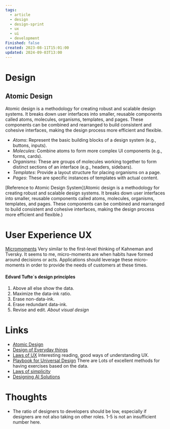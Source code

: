 ```yaml
---
tags:
  - article
  - design
  - design-sprint
  - ux
  - ui
  - development
Finished: false
created: 2023-08-11T15:01:00
updated: 2024-09-03T13:00
---
```

# Design



## Atomic Design
Atomic design is a methodology for creating robust and scalable design systems. It breaks down user interfaces into smaller, reusable components called atoms, molecules, organisms, templates, and pages. These components can be combined and rearranged to build consistent and cohesive interfaces, making the design process more efficient and flexible.
- _Atoms_: Represent the basic building blocks of a design system (e.g., buttons, inputs).
- _Molecules_: Combine atoms to form more complex UI components (e.g., forms, cards).
- _Organisms_: These are groups of molecules working together to form distinct sections of an interface (e.g., headers, sidebars).
- _Templates_: Provide a layout structure for placing organisms on a page.
- _Pages_: These are specific instances of templates with actual content.

[Reference to Atomic Design System](Atomic design is a methodology for creating robust and scalable design systems. It breaks down user interfaces into smaller, reusable components called atoms, molecules, organisms, templates, and pages. These components can be combined and rearranged to build consistent and cohesive interfaces, making the design process more efficient and flexible.)


# User Experience UX


[Micromoments](https://www.thinkwithgoogle.com/marketing-strategies/app-and-mobile/how-micromoments-are-changing-rules/)
Very similar to the first-level thinking of Kahneman and Tversky. It seems to me, micro-moments are when habits have formed around decisions or acts. Applications should leverage these micro-moments in order to provide the needs of customers at these times. 

#### Edvard Tufte´s design principles
1. Above all else show the data.
2. Maximize the data-ink ratio.
3. Erase non-data-ink.
4. Erase redundant data-ink.
5. Revise and edit.
*About visual design*




# Links
- [Atomic Design](https://blog.kamathrohan.com/atomic-design-methodology-for-building-design-systems-f912cf714f53)
- [Design of Everyday things](https://en.wikipedia.org/wiki/The_Design_of_Everyday_Things)
- [Laws of UX](https://lawsofux.com/) Interesting reading, good ways of understanding UX.
- [Playbook for Universal Design](https://universaldesignguide.com/) There are Lots of excellent methods for having exercises based on the data.
- [Laws of simplicity](http://lawsofsimplicity.com/)
- [Designing AI Solutions](https://medium.com/@rie.s.christensen/explaining-ai-when-there-is-no-time-for-explanations-dbb4bb554149)

# Thoughts 
- The ratio of designers to developers should be low, especially if designers are not also taking on other roles.  1-5 is not an insufficient number here. 


